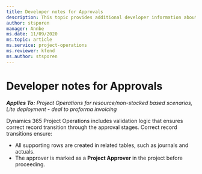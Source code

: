```yaml
---
title: Developer notes for Approvals
description: This topic provides additional developer information about working with approvals.
author: stsporen
manager: Annbe
ms.date: 11/09/2020
ms.topic: article
ms.service: project-operations
ms.reviewer: kfend 
ms.author: stsporen
---
```


# Developer notes for Approvals

_**Applies To:** Project Operations for resource/non-stocked based scenarios, Lite deployment - deal to proforma invoicing_

Dynamics 365 Project Operations includes validation logic that ensures correct record transition through the approval stages. Correct record transitions ensure: 

  - All supporting rows are created in related tables, such as journals and actuals.
  - The approver is marked as a **Project Approver** in the project before proceeding.
